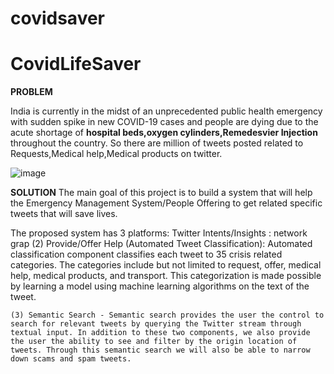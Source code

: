 # covidsaver


# CovidLifeSaver


**PROBLEM**

India is currently in the midst of an unprecedented public health emergency with sudden spike in new COVID-19 cases and 
people are dying due to the acute shortage of **hospital beds,oxygen cylinders,Remedesvier Injection** throughout the country.
So there are million of tweets posted related to Requests,Medical help,Medical products on twitter.


![image](https://user-images.githubusercontent.com/24853196/120566933-73546980-c3de-11eb-8597-13bb42b6a94b.png)





**SOLUTION**
The main goal of this project is to build a system that will help the Emergency Management System/People Offering  to get related specific tweets that will save lives.

The proposed system has 3 platforms:
Twitter Intents/Insights : network grap 
  (2) Provide/Offer Help (Automated Tweet Classification): Automated classification component classifies each tweet to 35 crisis related categories. The categories include but not limited to request, offer, medical help, medical products, and transport. This categorization is made possible by learning a model using machine learning algorithms on the text of the tweet. 
    
    (3) Semantic Search - Semantic search provides the user the control to search for relevant tweets by querying the Twitter stream through textual input. In addition to these two components, we also provide the user the ability to see and filter by the origin location of tweets. Through this semantic search we will also be able to narrow down scams and spam tweets.


